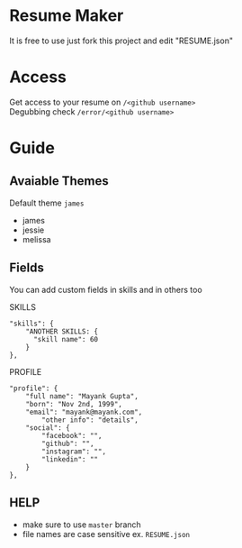 
# Resume Maker
It is free to use just fork this project and edit "RESUME.json"


# Access
Get access to your resume on ``/<github username>``<br />
Degubbing check ``/error/<github username>``<br />


# Guide
## Avaiable Themes
Default theme ``james``
* james
* jessie
* melissa

## Fields
You can add custom fields in skills and in others too

SKILLS

```
"skills": {
    "ANOTHER SKILLS: {
      "skill name": 60
    }
},
```
PROFILE
```
"profile": {
	"full name": "Mayank Gupta",
	"born": "Nov 2nd, 1999",
	"email": "mayank@mayank.com",
    	"other info": "details",
	"social": {
		"facebook": "",
		"github": "",
		"instagram": "",
		"linkedin": ""
	}
},
```


## HELP

* make sure to use ``master`` branch
* file names are case sensitive ex. ``RESUME.json``
